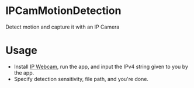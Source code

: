 # IPCamMotionDetection
Detect motion and capture it with an IP Camera

# Usage
- Install [IP Webcam](https://play.google.com/store/apps/details?id=com.pas.webcam&hl=en_CA), run the app, and input the IPv4 string given to you by the app.
- Specify detection sensitivity, file path, and you're done.
